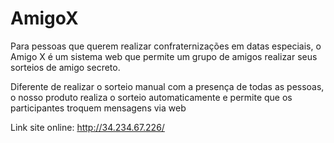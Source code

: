 # AmigoX

Para pessoas que querem realizar confraternizações em datas especiais, o Amigo X é um sistema web que permite um grupo de amigos realizar
seus sorteios de amigo secreto.

Diferente de realizar o sorteio manual com a presença de todas as pessoas, o nosso produto realiza o sorteio automaticamente e permite que os participantes troquem mensagens via web

Link site online: http://34.234.67.226/
